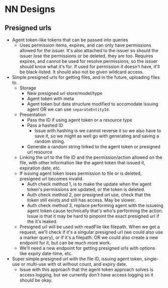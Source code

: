 # NN Designs

## Presigned urls

- Agent token-like tokens that can be passed into queries
  - Uses permission items, expires, and can only have permissions allowed for the issuer. It's also attached to the issuer so should the issuer lose the permissions or be deleted, they are too. Requires expires, and cannot be used for resolve permissions, so the issuer should know what it's for. If used for permission it doesn't have, it'll be black-listed. It should also not be given wildcard access.
- Simple presigned urls for getting files, and in the future, uploading files to.
  - Storage
    - New presigned url store/model/type
    - Agent token with meta
    - Agent token but data structure modified to accomodate issuing agent OR we can use `separateEntityId`.
  - Presentation
    - Pass the ID if using agent token or a resource type
    - Pass a hashed ID
      - Issue with hashing is we cannot reverse it so we also have to save it, so we might as well go with generating and saving a random string.
    - Generate a random string linked to the agent token or presigned url resource
  - Linking the url to the file ID and the permission/action allowed on the file, with other information like the agent token that issued it, expiration date, etc.
  - If issuing agent token loses permission to file or is deleted, presigned url becomes invalid.
    - Auth check method 1, is to make the update when the agent token's permissions are updated, or the token is deleted.
    - Auth check method 2, per presigned url use, check that the token still exists and still has access. May be slower.
    - Auth check method 3, replace performing agent with the issueing agent token cause technically that's who's performing the action. Issue is that it may be hard to pinpoint the exact presigned url if the it's leaked.
  - Presigned url will be used with readFile like filepath. When we get a request, we'll check if it's a singular presigned url (we could also use a marker query), or if it's a filepath. OR we could also create a new endpoint for it, but can be much more work.
  - We'll need a new endpoint for getting presigned urls with options like expiry date-time, etc.
- Super simple presigned url with the file ID, issuing agent token, single-use or multi-use with ot without count, and expiry date.
  - Issue with this approach that the agent token approach solves is access logging, but we currently don't have access logging so it should be okay.
